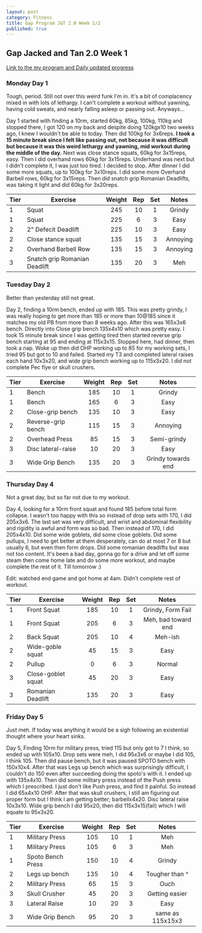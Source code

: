 ```yaml
---
layout: post
category: Fitness
title: Gap Program J&T 2.0 Week 1/2
published: true
---
```


## Gap Jacked and Tan 2.0 Week 1

[Link to the my program and Daily updated progress](https://docs.google.com/spreadsheets/d/1D_HpN9KOJpZ7pjtmVQSacaMJ5cHJ4TrFMXki23ocXls/edit?usp=sharing)

###  
### Monday Day 1

Tough, period. Still not over this weird funk I'm in. It's a bit of complacency mixed in with lots of lethargy. I can't complete a workout without yawning, having cold sweats, and nearly falling asleep or passing out. Anyways...

Day 1 started with finding a 10rm, started 60kg, 85kg, 100kg, 110kg and stopped there, I got 120 on my back and despite doing 120kgx10 two weeks ago, I knew I wouldn't be able to today. Then did 100kg for 3x6reps. **I took a 15 minute break since I felt like passing out, not because it was difficult but because it was this weird lethargy and yawning, mid workout during the middle of the day.** Next was close stance squats, 60kg for 3x15reps, easy. Then I did overhand rows 60kg for 3x15reps. Underhand was next but I didn't complete it, I was just too tired. I decided to stop. After dinner I did some more squats, up to 100kg for 3x10reps. I did some more Overhand Barbell rows, 60kg for 3x15reps. Then did snatch grip Romanian Deadlifts, was taking it light and did 60kg for 3x20reps.

| Tier | Exercise | Weight | Rep | Set | Notes | 
|---|---|:---:|:---:|:---:|:---:| 
| 1 | Squat | 245 | 10 | 1 | Grindy |
| 1 | Squat | 225 | 6 | 3 | Easy | 
| 2 | 2" Defecit Deadlift | 225 | 10 | 3 | Easy | 
| 2 | Close stance squat | 135 | 15 | 3 | Annoying |
| 2 | Overhand Barbell Row | 135 | 15 | 3 | Annoying | 
| 3 | Snatch grip Romanian Deadlift | 135 | 20 | 3 | Meh | 



###  
### Tuesday Day 2

Better than yesterday still not great. 

Day 2, finding a 10rm bench, ended up with 185. This was pretty grindy, I was really hoping to get more than 185 or more than 10@185 since it matches my old PB from more than 8 weeks ago. After this was 165x3x6 bench. Directly into Close grip bench 135x4x10 which was pretty easy. I took 15 minute break since I was getting tired then started reverse grip bench starting at 95 and ending at 115x3x15. Stopped here, had dinner, then took a nap. Woke up then did OHP working up to 85 for my working sets, I tried 95 but got to 10 and failed. Started my T3 and completed lateral raises each hand 10x3x20, and wide grip bench working up to 115x3x20. I did not complete Pec flye or skull crushers.

| Tier | Exercise | Weight | Rep | Set | Notes | 
|---|---|:---:|:---:|:---:|:---:| 
| 1 | Bench | 185 | 10 | 1 | Grindy |
| 1 | Bench | 165 | 6 | 3 | Easy | 
| 2 | Close-grip bench | 135 | 10 | 3 | Easy | 
| 2 | Reverse-grip bench | 115 | 15 | 3 | Annoying |
| 2 | Overhead Press | 85 | 15 | 3 | Semi-grindy | 
| 3 | Disc lateral-raise | 10 | 20 | 3 | Easy | 
| 3 | Wide Grip Bench | 135 | 20 | 3 | Grindy towards end |

###  
### Thursday Day 4

Not a great day, but so far not due to my workout. 

Day 4, looking for a 10rm front squat and found 185 before total form collapse. I wasn't too happy with this so instead of drop sets with 170, I did 205x3x6. The last set was very difficult, and wrist and abdominal flexibility and rigidity is awful and form was so bad. Then instead of 170, I did 205x4x10. Did some wide goblets, did some close goblets. Did some pullups, I need to get better at them desperately, can do at most 7 or 8 but usually 6, but even then form drops. Did some romanian deadlifts but was not too content. It's been a bad day, gonna go for a drive and let off some steam then come home late and do some more workout, and maybe complete the rest of it. Till tomorrow :)

Edit: watched end game and got home at 4am. Didn't complete rest of workout.


| Tier | Exercise | Weight | Rep | Set | Notes | 
|---|---|:---:|:---:|:---:|:---:| 
| 1 | Front Squat | 185 | 10 | 1 | Grindy, Form Fail |
| 1 | Front Squat | 205 | 6 | 3 | Meh, bad toward end | 
| 2 | Back Squat | 205 | 10 | 4 | Meh-ish | 
| 2 | Wide-goble squat | 45 | 15 | 3 | Easy |
| 2 | Pullup | 0 | 6 | 3 | Normal | 
| 3 | Close-goblet squat | 45 | 20 | 3 | Easy | 
| 3 | Romanian Deadlift | 135 | 20 | 3 | Easy |

###
### Friday Day 5

Just meh. If today was anything it would be a sigh following an existential thought where your heart sinks.

Day 5, Finding 10rm for military press, tried 115 but only got to 7 I think, so ended up with 105x10. Drop sets were meh, I did 95x3x6 or maybe I did 105, I think 105. Then did pause bench, but it was paused SPOTO bench with 150x10x4. After that was Legs up bench which was surprisingly difficult, I couldn't do 150 even after succeeding doing the spoto's with it. I ended up with 135x4x10. Then did some military press instead of the Push press which I prescribed. I just don't like Push press, and find it painful. So instead I did 65x4x10 OHP. After that was skull crushers, I still am figuring out proper form but I think I am getting better; barbellx4x20. Disc lateral raise 10x3x10. Wide grip bench I did 95x20, then did 115x3x15(fail) which I will equate to 95x3x20. 


| Tier | Exercise | Weight | Rep | Set | Notes | 
|---|---|:---:|:---:|:---:|:---:| 
| 1 | Military Press | 105 | 10 | 1 | Meh |
| 1 | Military Press | 105 | 6 | 3 | Meh |
| 1 | Spoto Bench Press | 150 | 10 | 4 | Grindy |
| 2 | Legs up bench | 135 | 10 | 4 | Tougher than ^ | 
| 2 | Military Press | 65 | 15 | 3 | Ouch |
| 3 | Skull Crusher | 45 | 20 | 3 | Getting easier | 
| 3 | Lateral Raise | 10 | 20 | 3 | Easy|
| 3 | Wide Grip Bench | 95 | 20 | 3 | same as 115x15x3 |

